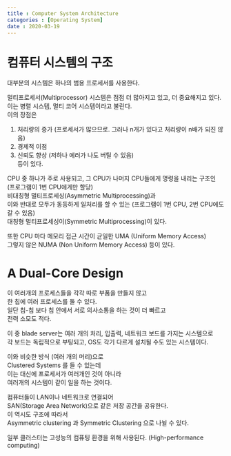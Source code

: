 ```yaml
---
title : Computer System Architecture  
categories : [Operating System]  
date : 2020-03-19  
---  
```


# 컴퓨터 시스템의 구조

대부분의 시스템은 하나의 범용 프로세서를 사용한다.  

멀티프로세서(Multiprocessor) 시스템은 점점 더 많아지고 있고, 더 중요해지고 있다.  
이는 병렬 시스템, 멀티 코어 시스템이라고 불린다.  
이의 장점은  
1. 처리량의 증가 (프로세서가 많으므로. 그러나 n개가 있다고 처리량이 n배가 되진 않음)  
2. 경제적 이점  
3. 신뢰도 향상 (저하나 에러가 나도 버틸 수 있음)  
등이 있다.  

CPU 중 하나가 주로 사용되고, 그 CPU가 나머지 CPU들에게 명령을 내리는 구조인 (프로그램이 1번 CPU에게만 할당)  
비대칭형 멀티프로세싱(Asymmetric Multiprocessing)과  
이와 반대로 모두가 동등하게 일처리를 할 수 있는 (프로그램이 1번 CPU, 2번 CPU에도 갈 수 있음)  
대칭형 멀티프로세싱이(Symmetric Multiprocessing)이 있다.  

또한 CPU 마다 메모리 접근 시간이 균일한 UMA (Uniform Memory Access)   
그렇지 않은 NUMA (Non Uniform Memory Access) 등이 있다.  

# A Dual-Core Design

이 여러개의 프로세스들을 각각 따로 부품을 만들지 않고  
한 칩에 여러 프로세스를 둘 수 있다.  
일단 칩-칩 보다 칩 안에서 서로 의사소통을 하는 것이 더 빠르고   
전력 소모도 적다.  

이 중 blade server는 여러 개의 처리, 입출력, 네트워크 보드를 가지는 시스템으로  
각 보드는 독립적으로 부팅되고, OS도 각기 다르게 설치될 수도 있는 시스템이다.  

이와 비슷한 방식 (여러 개의 머리)으로  
Clustered Systems 를 들 수 있는데  
이는 대신에 프로세서가 여러개인 것이 아니라  
여러개의 시스템이 같이 일을 하는 것이다.  

컴퓨터들이 LAN이나 네트워크로 연결되어  
SAN(Storage Area Network)으로 같은 저장 공간을 공유한다.  
이 역시도 구조에 따라서  
Asymmetric clustering 과 Symmetric Clustering 으로 나뉠 수 있다.  

일부 클러스터는 고성능의 컴퓨팅 환경을 위해 사용된다. (High-performance computing)  
